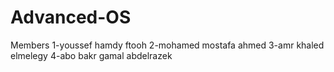 # Advanced-OS

Members 
1-youssef hamdy ftooh 
2-mohamed mostafa ahmed 
3-amr khaled elmelegy
4-abo bakr gamal abdelrazek
